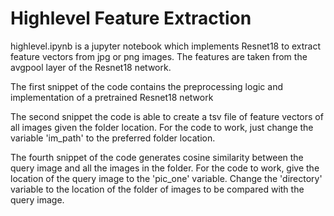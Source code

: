 # Highlevel Feature Extraction

highlevel.ipynb is a jupyter notebook which implements Resnet18 to extract feature vectors from jpg or png images. The features are taken from the avgpool layer of the Resnet18 network.

The first snippet of the code contains the preprocessing logic and implementation of a pretrained Resnet18 network 

The second snippet the code is able to create a tsv file of feature vectors of all images given the folder location. For the code to work, just change the variable 'im_path' to the preferred folder location.

The fourth snippet of the code generates cosine similarity between the query image and all the images in the folder. For the code to work, give the location of the query image to the 'pic_one' variable. Change the 'directory' variable to the location of the folder of images to be compared with the query image.
